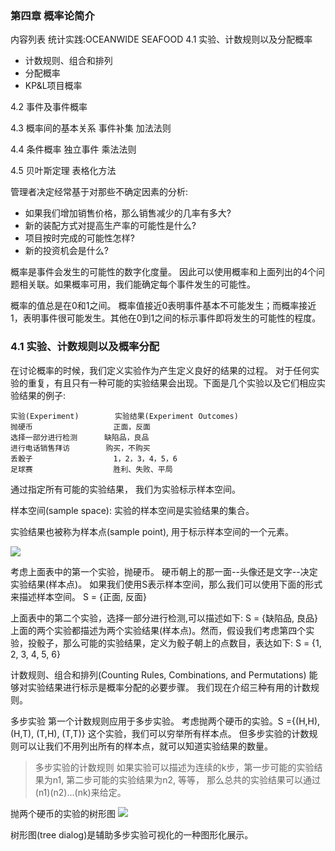 ### 第四章 概率论简介

  内容列表
  统计实践:OCEANWIDE SEAFOOD
  4.1 实验、计数规则以及分配概率
  * 计数规则、组合和排列
  * 分配概率
  * KP&L项目概率
  

  4.2 事件及事件概率
  
  4.3 概率间的基本关系
  事件补集
  加法法则
  
  4.4 条件概率
  独立事件
  乘法法则
  
  4.5 贝叶斯定理
  表格化方法
  
  管理者决定经常基于对那些不确定因素的分析:
  * 如果我们增加销售价格，那么销售减少的几率有多大?
  * 新的装配方式对提高生产率的可能性是什么?
  * 项目按时完成的可能性怎样?
  * 新的投资机会是什么?
  
  概率是事件会发生的可能性的数字化度量。 因此可以使用概率和上面列出的4个问题相关联。如果概率可用，我们能确定每个事件发生的可能性。

  概率的值总是在0和1之间。 概率值接近0表明事件基本不可能发生；而概率接近1，表明事件很可能发生。其他在0到1之间的标示事件即将发生的可能性的程度。
  
### 4.1 实验、计数规则以及概率分配
  在讨论概率的时候，我们定义实验作为产生定义良好的结果的过程。 对于任何实验的重复，有且只有一种可能的实验结果会出现。下面是几个实验以及它们相应实验结果的例子:
```
实验(Experiment)        实验结果(Experiment Outcomes)
抛硬币                  正面，反面
选择一部分进行检测      缺陷品，良品
进行电话销售拜访        购买，不购买
丢骰子                  1，2，3，4，5，6
足球赛                  胜利、失败、平局
```

  通过指定所有可能的实验结果， 我们为实验标示样本空间。
  
  样本空间(sample space): 实验的样本空间是实验结果的集合。
  
  实验结果也被称为样本点(sample point), 用于标示样本空间的一个元素。
  
  ![](https://github.com/walkerqiao/walkman/blob/master/images/da/sfbe_prob_value_range_demo.png)
  
  考虑上面表中的第一个实验，抛硬币。 硬币朝上的那一面--头像还是文字--决定实验结果(样本点)。 如果我们使用S表示样本空间，那么我们可以使用下面的形式来描述样本空间。
  S = {正面, 反面}
  
  上面表中的第二个实验，选择一部分进行检测,可以描述如下: S = {缺陷品, 良品}
  上面的两个实验都描述为两个实验结果(样本点)。然而，假设我们考虑第四个实验，投骰子，那么可能的实验结果，定义为骰子朝上的点数目，表达如下: S = {1, 2, 3, 4, 5, 6}
  
  计数规则、组合和排列(Counting Rules, Combinations, and Permutations)
  能够对实验结果进行标示是概率分配的必要步骤。 我们现在介绍三种有用的计数规则。
  
  多步实验 第一个计数规则应用于多步实验。 考虑抛两个硬币的实验。S ={(H,H), (H,T), (T,H), (T,T)}
  这个实验，我们可以穷举所有样本点。 但多步实验的计数规则可以让我们不用列出所有的样本点，就可以知道实验结果的数量。
  
> 多步实验的计数规则
  如果实验可以描述为连续的k步，第一步可能的实验结果为n1, 第二步可能的实验结果为n2, 等等， 那么总共的实验结果可以通过(n1)(n2)...(nk)来给定。
  
  抛两个硬币的实验的树形图
  ![](https://github.com/walkerqiao/walkman/blob/master/images/da/sfbe_tree_dialog_for_two_coins.png)
  
  树形图(tree dialog)是辅助多步实验可视化的一种图形化展示。
  
  
